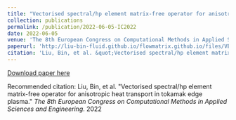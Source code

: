 ```yaml
---
title: "Vectorised spectral/hp element matrix-free operator for anisotropic heat transport in tokamak edge plasma"
collection: publications
permalink: /publication/2022-06-05-IC2022
date: 2022-06-05
venue: 'The 8th European Congress on Computational Methods in Applied Scienecs and Engineering'
paperurl: 'http://liu-bin-fluid.github.io/flowmatrix.github.io/files/VEC2022.pdf'
citation: 'Liu, Bin, et al. &quot;Vectorised spectral/hp element matrix-free operator for anisotropic heat transport in tokamak edge plasma.&quot; <i>The 8th European Congress on Computational Methods in Applied Sciences and Engineering</i>. 2022'
---
```


<a href='http://liu-bin-fluid.github.io/chaoschapters.github.io/files/VEC2022.pdf'>Download paper here</a>

Recommended citation: Liu, Bin, et al. "Vectorised spectral/hp element matrix-free operator for anisotropic heat transport in tokamak edge plasma." <i>The 8th European Congress on Computational Methods in Applied Sciences and Engineering</i>. 2022
